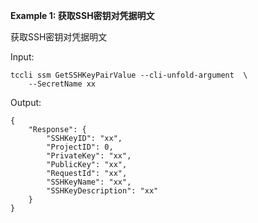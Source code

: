 **Example 1: 获取SSH密钥对凭据明文**

获取SSH密钥对凭据明文

Input: 

```
tccli ssm GetSSHKeyPairValue --cli-unfold-argument  \
    --SecretName xx
```

Output: 
```
{
    "Response": {
        "SSHKeyID": "xx",
        "ProjectID": 0,
        "PrivateKey": "xx",
        "PublicKey": "xx",
        "RequestId": "xx",
        "SSHKeyName": "xx",
        "SSHKeyDescription": "xx"
    }
}
```

